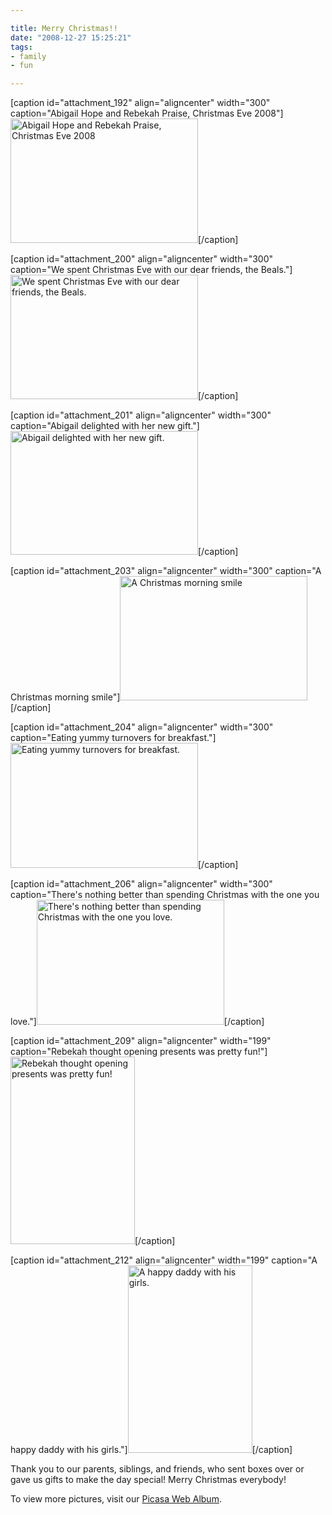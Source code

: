 ```yaml
---

title: Merry Christmas!!
date: "2008-12-27 15:25:21"
tags:
- family
- fun

---
```


[caption id="attachment_192" align="aligncenter" width="300" caption="Abigail Hope and Rebekah Praise, Christmas Eve 2008"]<a href="//d21yo20tm8bmc2.cloudfront.net/2008/12/dsc_3850.jpg"><img class="size-medium wp-image-192" title="dsc_3850" src="//d21yo20tm8bmc2.cloudfront.net/2008/12/dsc_3850-300x199.jpg" alt="Abigail Hope and Rebekah Praise, Christmas Eve 2008" width="300" height="199" /></a>[/caption]

[caption id="attachment_200" align="aligncenter" width="300" caption="We spent Christmas Eve with our dear friends, the Beals."]<a href="//d21yo20tm8bmc2.cloudfront.net/2008/12/dsc_39971.jpg"><img class="size-medium wp-image-200" title="dsc_39971" src="//d21yo20tm8bmc2.cloudfront.net/2008/12/dsc_39971-300x199.jpg" alt="We spent Christmas Eve with our dear friends, the Beals." width="300" height="199" /></a>[/caption]

<!--more-->

[caption id="attachment_201" align="aligncenter" width="300" caption="Abigail delighted with her new gift."]<a href="//d21yo20tm8bmc2.cloudfront.net/2008/12/dsc_39671.jpg"><img class="size-medium wp-image-201" title="dsc_39671" src="//d21yo20tm8bmc2.cloudfront.net/2008/12/dsc_39671-300x198.jpg" alt="Abigail delighted with her new gift." width="300" height="198" /></a>[/caption]

[caption id="attachment_203" align="aligncenter" width="300" caption="A Christmas morning smile"]<a href="//d21yo20tm8bmc2.cloudfront.net/2008/12/dsc_4005.jpg"><img class="size-medium wp-image-203" title="dsc_4005" src="//d21yo20tm8bmc2.cloudfront.net/2008/12/dsc_4005-300x199.jpg" alt="A Christmas morning smile" width="300" height="199" /></a>[/caption]

[caption id="attachment_204" align="aligncenter" width="300" caption="Eating yummy turnovers for breakfast."]<a href="//d21yo20tm8bmc2.cloudfront.net/2008/12/dsc_4108.jpg"><img class="size-medium wp-image-204" title="dsc_4108" src="//d21yo20tm8bmc2.cloudfront.net/2008/12/dsc_4108-300x200.jpg" alt="Eating yummy turnovers for breakfast." width="300" height="200" /></a>[/caption]

[caption id="attachment_206" align="aligncenter" width="300" caption="There&#39;s nothing better than spending Christmas with the one you love."]<a href="//d21yo20tm8bmc2.cloudfront.net/2008/12/dsc_4138.jpg"><img class="size-medium wp-image-206" title="dsc_4138" src="//d21yo20tm8bmc2.cloudfront.net/2008/12/dsc_4138-300x200.jpg" alt="There's nothing better than spending Christmas with the one you love." width="300" height="200" /></a>[/caption]

[caption id="attachment_209" align="aligncenter" width="199" caption="Rebekah thought opening presents was pretty fun!"]<a href="//d21yo20tm8bmc2.cloudfront.net/2008/12/dsc_4200.jpg"><img class="size-medium wp-image-209" title="dsc_4200" src="//d21yo20tm8bmc2.cloudfront.net/2008/12/dsc_4200-199x300.jpg" alt="Rebekah thought opening presents was pretty fun!" width="199" height="300" /></a>[/caption]

[caption id="attachment_212" align="aligncenter" width="199" caption="A happy daddy with his girls."]<a href="//d21yo20tm8bmc2.cloudfront.net/2008/12/dsc_4055.jpg"><img class="size-medium wp-image-212" title="dsc_4055" src="//d21yo20tm8bmc2.cloudfront.net/2008/12/dsc_4055-199x300.jpg" alt="A happy daddy with his girls." width="199" height="300" /></a>[/caption]
<p style="text-align: left;">Thank you to our parents, siblings, and friends, who sent boxes over or gave us gifts to make the day special! Merry Christmas everybody!</p>
<p style="text-align: left;">To view more pictures, visit our <a title="Steele Family Photos" href="http://picasaweb.google.com/joshandkels/" target="_blank">Picasa Web Album</a>.</p>
